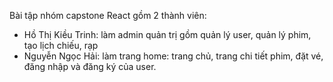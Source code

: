 Bài tập nhóm capstone React gồm 2 thành viên:
- Hồ Thị Kiều Trinh: làm admin quản trị gồm quản lý user, quản lý phim, tạo lịch chiếu, rạp
- Nguyễn Ngọc Hải: làm trang home: trang chủ, trang chi tiết phim, đặt vé, đăng nhập và đăng ký của user.
